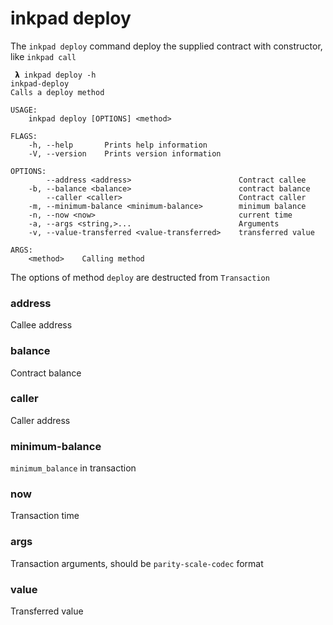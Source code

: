 # inkpad deploy

The `inkpad deploy` command deploy the supplied contract with constructor, like `inkpad call`

```
 𝝺 inkpad deploy -h
inkpad-deploy
Calls a deploy method

USAGE:
    inkpad deploy [OPTIONS] <method>

FLAGS:
    -h, --help       Prints help information
    -V, --version    Prints version information

OPTIONS:
        --address <address>                        Contract callee
    -b, --balance <balance>                        contract balance
        --caller <caller>                          Contract caller
    -m, --minimum-balance <minimum-balance>        minimum balance
    -n, --now <now>                                current time
    -a, --args <string,>...                        Arguments
    -v, --value-transferred <value-transferred>    transferred value

ARGS:
    <method>    Calling method
```

The options of method `deploy` are destructed from `Transaction`


### address

Callee address



### balance

Contract balance



### caller

Caller address



### minimum-balance

`minimum_balance` in transaction



### now

Transaction time



### args

Transaction arguments, should be `parity-scale-codec` format



### value

Transferred value
